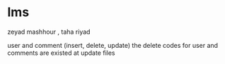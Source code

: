 # lms
zeyad mashhour , taha riyad

user and comment (insert, delete, update)
the delete codes for user and comments are existed at update files
